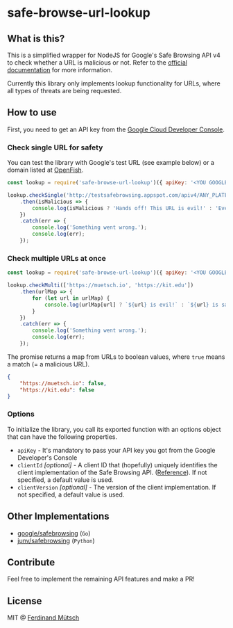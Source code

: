 # safe-browse-url-lookup

## What is this?
This is a simplified wrapper for NodeJS for Google's Safe Browsing API v4 to check whether a URL is malicious or not. Refer to the [official documentation](https://developers.google.com/safe-browsing/v4/) for more information.

Currently this library only implements lookup functionality for URLs, where all types of threats are being requested. 

## How to use
First, you need to get an API key from the [Google Cloud Developer Console](https://console.cloud.google.com/apis/api/safebrowsing.googleapis.com/credentials). 

### Check single URL for safety
You can test the library with Google's test URL (see example below) or a domain listed at [OpenFish](https://openphish.com/).

```javascript
const lookup = require('safe-browse-url-lookup')({ apiKey: '<YOU GOOGLE API KEY HERE>' });

lookup.checkSingle('http://testsafebrowsing.appspot.com/apiv4/ANY_PLATFORM/MALWARE/URL/')
    .then(isMalicious => {
        console.log(isMalicious ? 'Hands off! This URL is evil!' : 'Everything\'s safe.');
    })
    .catch(err => {
        console.log('Something went wrong.');
        console.log(err);
    });
```

### Check multiple URLs at once
```javascript
const lookup = require('safe-browse-url-lookup')({ apiKey: '<YOU GOOGLE API KEY HERE>' });

lookup.checkMulti(['https://muetsch.io', 'https://kit.edu'])
    .then(urlMap => {
        for (let url in urlMap) {
            console.log(urlMap[url] ? `${url} is evil!` : `${url} is safe.`);
        }
    })
    .catch(err => {
        console.log('Something went wrong.');
        console.log(err);
    });
```

The promise returns a map from URLs to boolean values, where `true` means a match (= a malicious URL).
```json
{
    "https://muetsch.io": false,
    "https://kit.edu": false
}
```

### Options
To initialize the library, you call its exported function with an options object that can have the following properties.

* `apiKey` - It's mandatory to pass your API key you got from the Google Developer's Console
* `clientId` _[optional]_ - A client ID that (hopefully) uniquely identifies the client implementation of the Safe Browsing API. ([Reference](https://developers.google.com/safe-browsing/v4/reference/rest/v4/ClientInfo)). If not specified, a default value is used.
* `clientVersion` _[optional]_ - The version of the client implementation. If not specified, a default value is used.

## Other Implementations
* [google/safebrowsing](https://github.com/google/safebrowsing) (`Go`)
* [junv/safebrowsing](https://github.com/junv/safebrowsing) (`Python`)

## Contribute
Feel free to implement the remaining API features and make a PR! 

## License
MIT @ [Ferdinand Mütsch](https://muetsch.io)